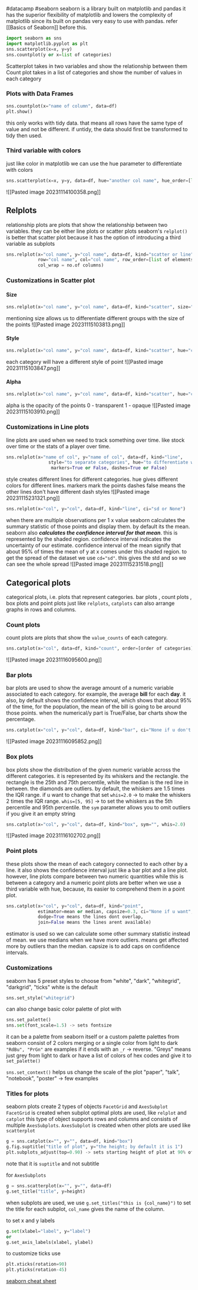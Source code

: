 #datacamp #seaborn
seaborn is a library built on matplotlib and pandas
it has the superior flexibility of matplotlib and lowers the complexity of matplotlib
since its built on pandas very easy to use with pandas. refer [[Basics of  Seaborn]] before this.

```python
import seaborn as sns
import matplotlib.pyplot as plt
sns.scatterplot(x=x, y=y)
sns.countplot(y or x=list of categories)
```

Scatterplot takes in two variables and show the relationship between them
Count plot takes in a list of categories and show the number of values in each category

### Plots with Data Frames
```python
sns.countplot(x="name of column", data=df)
plt.show()
```

this only works with tidy data.
that means all rows have the same type of value and not be different. if untidy, the data should first be transformed to tidy then used.

### Third variable with colors
just like color in matplotlib we can use the hue parameter to differentiate with colors

```python
sns.scatterplot(x=x, y=y, data=df, hue="another col name", hue_order=[list of legend], palette={dict of legend to its color})
```
![[Pasted image 20231114100358.png]]

## Relplots
relationship plots are plots that show the relationship between two variables.
they can be either line plots or scatter plots
seaborn's `relplot()` is better that scatter plot because it has the option of introducing a third variable as subplots
```python
sns.relplot(x="col name", y="col name", data=df, kind="scatter or line", 
			row="col name", col="col name", row_order=[list of elements],
			col_wrap = no.of columns)
```

### Customizations in Scatter plot
#### Size
```python
sns.relplot(x="col name", y="col name", data=df, kind="scatter", size="sequence or col with categories", hue="col name")
```
mentioning size allows us to differentiate different groups with the size of the points
![[Pasted image 20231115103813.png]]

#### Style
```python
sns.relplot(x="col name", y="col name", data=df, kind="scatter", hue="col name", style="sequence or col with categories")
```
each category will have a different style of point
![[Pasted image 20231115103847.png]]

#### Alpha
```python
sns.relplot(x="col name", y="col name", data=df, kind="scatter", hue="col name", style="sequence or col with categories", alpha=a number from 0 to 1)
```
alpha is the opacity of the points
0 - transparent
1 - opaque
![[Pasted image 20231115103910.png]]


### Customizations in Line plots
line plots are used when we need to track something over time. like stock over time or the stats of a player over time.
```python
sns.relplot(x="name of col", y="name of col", data=df, kind="line", 
				style="to separate categories", hue="to differentiate with colors",
				 markers=True or False, dashes=True or False)
```
style creates different lines for different categories.
hue gives different colors for different lines.
markers mark the points
dashes false means the other lines don't have different dash styles
![[Pasted image 20231115231321.png]]

```python
sns.relplot(x="col", y="col", data=df, kind="line", ci="sd or None")
```
when there are multiple observations per 1 x value seaborn calculates the summary statistic of those points and display them. by default its the mean. seaborn also 
***calculates the confidence interval for that mean***. 
this is represented by the shaded region. 
confidence interval indicates the uncertainty of our estimate.
confidence interval of the mean signify that about 95% of times the mean of y at x comes under this shaded region.
to get the spread of the dataset we use `cd="sd"`. this gives the std and so we can see the whole spread
![[Pasted image 20231115231518.png]]

## Categorical plots
categorical plots, i.e. plots that represent categories.
bar plots , count plots , box plots and point plots
just like `relplots`, `catplots` can also arrange graphs in rows and columns.
### Count plots
count plots are plots that show the `value_counts` of each category.
```python
sns.catplot(x="col", data=df, kind="count", order=[order of categories])
```
![[Pasted image 20231116095600.png]]

### Bar plots
bar plots are used to show the average amount of a numeric variable associated to each category.
for example, the average **bill** for each **day**. it also, by default shows the confidence interval, which shows that about 95% of the time, for the population, the mean of the bill is going to be around those points.
when the numerical/y part is True/False, bar charts show the percentage.
```python
sns.catplot(x="col", y="col", data=df, kind="bar", ci="None if u don't want")
```
![[Pasted image 20231116095852.png]]

### Box plots
box plots show the distribution of the given numeric variable across the different categories. it is represented by its whiskers and the rectangle. the rectangle is the 25th and 75th percentile, while the median is the red line in between. the diamonds are outliers.
by default, the whiskers are 1.5 times the IQR range. if u want to change that set 
`whis=2.0` -> to make the whiskers 2 times the IQR range.
`whis=[5, 95]`  -> to set the whiskers as the 5th percentile and 95th percentile.
the `sym` parameter allows you to omit outliers if you give it an empty string
```python
sns.catplot(x="col", y="col", data=df, kind="box", sym="", whis=2.0)
```
![[Pasted image 20231116102702.png]]

### Point plots
these plots show the mean of each category connected to each other by a line. it also shows the confidence interval just like a bar plot and a line plot. however, 
line plots compare between two numeric quantities while this is between a category and a numeric
point plots are better when we use a third variable with hue, because, its easier to comprehend them in a point plot.
```python
sns.catplot(x="col", y="col", data=df, kind="point", 
			estimator=mean or median, capsize=0.3, ci="None if u want", 
			dodge=True means the lines dont overlap, 
			join=False means the lines arent available)
```

estimator is used so we can calculate some other summary statistic instead of mean.
we use medians when we have more outliers. means get affected more by outliers than the median.
capsize is to add caps on confidence intervals.

### Customizations
seaborn has 5 preset styles to choose from
"white", "dark", "whitegrid", "darkgrid", "ticks"
white is the default
```python
sns.set_style("whitegrid")
```
can also change basic color palette of plot with
```python
sns.set_palette()
sns.set(font_scale=1.5) -> sets fontsize
```
it can be a palette from seaborn itself or a custom palette
palettes from seaborn consist of 2 colors merging or a single color from light to dark
`"RdBu", "PrGn"` are examples
if it ends with an `_r` -> reverse.
"Greys" means just grey from light to dark
or have a list of colors of hex codes and give it to `set_palette()`

`sns.set_context()` helps us change the scale of the plot
"paper", "talk", "notebook", "poster" -> few examples

### Titles for plots
seaborn plots create 2 types of objects
`FacetGrid` and `AxesSubplot` 
`FacetGrid` is created when subplot optimal plots are used, like `relplot` and `catplot`
this type of object supports rows and columns and consists of multiple `AxesSubplots`.
`AxesSubplot` is created when other plots are used like `scatterplot` 
```python
g = sns.catplot(x="", y="", data=df, kind="box")
g.fig.suptitle("title of plot", y="the height; by default it is 1")
plt.subplots_adjust(top=0.90) -> sets starting height of plot at 90% of full height. this is used to separate the title from the plot
```

note that it is `suptitle` and not subtitle

for `AxesSubplots` 
```python
g = sns.scatterplot(x="", y="", data=df)
g.set_title("title", y=height)
```
when subplots are used, we use
`g.set_titles("this is {col_name}")` to set the title for each subplot, `col_name` gives the name of the column.

to set x and y labels
```python
g.set(xlabel="label", y="label")
or 
g.set_axis_labels(xlabel, ylabel)
```

to customize ticks use
```python
plt.xticks(rotation=90)
plt.yticks(rotation-45)
```

[seaborn cheat sheet](https://images.datacamp.com/image/upload/v1676302629/Marketing/Blog/Seaborn_Cheat_Sheet.pdf)
